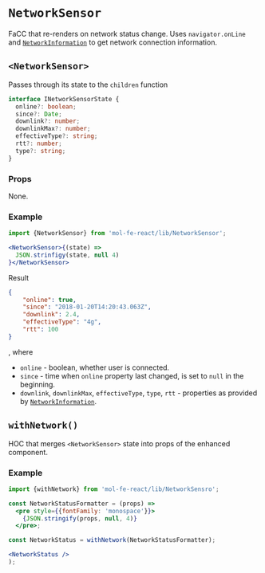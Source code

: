 # `NetworkSensor`

FaCC that re-renders on network status change. Uses `navigator.onLine` and [`NetworkInformation`](https://developer.mozilla.org/en-US/docs/Web/API/NetworkInformation) to get network connection information.


## `<NetworkSensor>`

Passes through its state to the `children` function

```ts
interface INetworkSensorState {
  online?: boolean;
  since?: Date;
  downlink?: number;
  downlinkMax?: number;
  effectiveType?: string;
  rtt?: number;
  type?: string;
}
```

### Props

None.

### Example

```jsx
import {NetworkSensor} from 'mol-fe-react/lib/NetworkSensor';

<NetworkSensor>{(state) =>
  JSON.strinfigy(state, null 4)
}</NetworkSensor>
```

Result

```json
{
    "online": true,
    "since": "2018-01-20T14:20:43.063Z",
    "downlink": 2.4,
    "effectiveType": "4g",
    "rtt": 100
}
```

, where

  - `online` - boolean, whether user is connected.
  - `since` - time when `online` property last changed, is set to `null` in the beginning.
  - `downlink`, `downlinkMax`, `effectiveType`, `type`, `rtt` - properties as provided by [`NetworkInformation`](https://developer.mozilla.org/en-US/docs/Web/API/NetworkInformation).


## `withNetwork()`

HOC that merges `<NetworkSensor>` state into props of the enhanced component.

### Example

```jsx
import {withNetwork} from 'mol-fe-react/lib/NetworkSensro';

const NetworkStatusFormatter = (props) =>
  <pre style={{fontFamily: 'monospace'}}>
    {JSON.stringify(props, null, 4)}
  </pre>;

const NetworkStatus = withNetwork(NetworkStatusFormatter);

<NetworkStatus />
);
```
